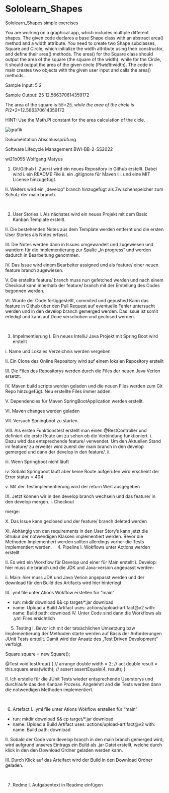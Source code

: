 # Sololearn_Shapes

Sololearn_Shapes simple exercises

You are working on a graphical app, which includes multiple different shapes. The given code declares a base Shape class
with an abstract area() method and a width attribute. You need to create two Shape subclasses, Square and Circle, which
initialize the width attribute using their constructor, and define their area() methods. The area() for the Square class
should output the area of the square (the square of the width), while for the Circle, it should output the area of the
given circle (PI*width*width). The code in main creates two objects with the given user input and calls the area()
methods.

Sample Input:
5 2

Sample Output:
25 12.566370614359172

The area of the square is 5*5=25, while the area of the circle is PI*2*2=12.566370614359172

HINT:
Use the Math.PI constant for the area calculation of the cicle.


![grafik](https://user-images.githubusercontent.com/105013150/175044939-19c97e5c-bb83-4727-9121-8bbaec54ad1e.png)

Dokumentation Abschlussprüfung

Software Lifecycle Management 
BWI-BB-2-SS2022

wi21b055
Wolfgang Matyus 
 

1.	Git/Github
I.	Zuerst wird ein neues Repository in Github erstellt. Dabei wird
i.	ein README File 
ii.	ein .gitignore für Maven
iii.	und eine MIT License hinzugefügt.
 

II.	Weiters wird ein „develop“ branch hinzugefügt als Zwischenspeicher zum Schutz der main branch.
 

 

2.	User Stories
I.	Als nächstes wird ein neues Projekt mit dem Basic Kanban Template erstellt.
 

II.	Die bestehenden Notes aus dem Template werden entfernt und die ersten User Stories als Notes erfasst.
 
III.	Die Notes werden dann in Issues umgewandelt und zugewiesen und wandern für die Implementierung zur Spalte „In progress“ und werden dadurch in Bearbeitung genommen.
  

IV.	Das Issue wird einem Bearbeiter assigned und als feature/ einer neuen feature branch zugewiesen.
 




V.	Die erstellte feature/ branch muss nun gefetched werden und nach einem Checkout kann innerhalb der feature/ branch mit der Erstellung des Codes begonnen werden.


VI.	Wurde der Code fertiggestellt, commited und gepushed Kann das feature in Github über den Pull Request auf eventuelle Fehler untersucht werden und in den develop branch gemerged werden. Das Issue ist somit erledigt und kann auf Done verschoben und geclosed werden.  




 

3.	Impelmentierung
I.	Ein neues IntelliJ Java Projekt mit Spring Boot wird erstellt

i.	Name und Lokales Verzeichnis werden vergeben
 

II.	Ein Clone des Online Repository wird auf einem lokalen Repository erstellt
 

III.	Die Files des Repositorys werden durch die Files der neuen Java Verion ersetzt.
 

IV.	Maven build scripts werden geladen und die neuen Files werden zum Git Repo hinzugefügt. Neu erstellte Files immer adden.
 

V.	Dependencies für Maven SpringBootApplication werden erstellt.
 

VI.	Maven changes werden geladen
 

VII.	Versuch Spningboot zu starten 
 

VIII.	Als ersten Funktionstest erstellt man einen @RestController und definiert die erste Route um zu sehen ob die Verbindung funktioniert.
i.	Dazu wird das entsprechende feature/ verwendet. Um den Aktuellen Stand im feature/ zu erweiter wird zuerst der main branch in den develop gemerged und dann der develop in den feature/.
ii.	 

 
iii.	Wenn Springboot nicht läuft 
 
iv.	Sobald Springboot läuft aber keine Route aufgerufen wird erscheint der Error status = 404
 
v.	Mit der Testimplementierung wird der return Wert ausgegeben
 

IX.	Jetzt können wir in den develop branch wechseln und das feature/ in den develop mergen.
i.	Checkout
 
merge:
 

X.	Das Issue kann geclosed und der feature/ branch deleted werden
 
XI.	Abhängig von den requirements in den User Story’s kann jetzt die Strukur der notwendigen Klassen implementiert werden. Bevor die Methoden Implementiert werden sollten allerdings vorher die Tests implementiert werden. 
4.	Pipeline
I.	Wokflows unter Actions werden erstellt
 

II.	Es wird ein Workflow für Develop und einer für Main erstellt
i.	Develop: hier muss die branch und die JDK und Java-version angepasst werden:
 

ii.	Main: hier muss JDK und Java Verion angepasst werden und der download für den Build des Artifacts wird hier hinterlegt
 
III.	.yml file unter Ations Wokflow erstellen für “main”
- run: mkdir download && cp target/*.jar download
- name: Upload a Build Artifact
      uses: actions/upload-artifact@v2
      with:
        name: Build
        path: download
IV.	Unter Code sind dann die Workflows als .yml Files ersichtlich
 
 
5.	Testing
I.	Bevor ich mit der tatsächlichen Umsetzung bzw Implementierung der Methoden starte werden auf Basis der Anforderungen JUnit Tests erstellt. Damit wird der Ansatz des „Test Driven Development“ verfolgt.

 

Square square = new Square();

@Test
void testArea() {
    // arrange
    double width = 2;
    // act
    double result = this.square.area(width);
    // assert
    assertEquals(4, result);
}

 

II.	Ich erstelle für die JUnit Tests wieder entsprechende Userstorys und durchlaufe das den Kanban Prozess. Angelehnt and die Tests werden dann die notwendigen Methoden implementiert.


 

6.	Artefact
I.	.yml file unter Ations Wokflow erstellen für “main”
- run: mkdir download && cp target/*.jar download
- name: Upload a Build Artifact
      uses: actions/upload-artifact@v2
      with:
        name: Build
        path: download

II.	Sobald der Code vom develop branch in den main branch gemerged wird, wird aufgrund unseres Eintrags ein Build als .jar Datei erstellt, welche durch klick in den den Download Ordner geladen werden kann.

 
III.	Durch Klick auf das Arteifact wird der Build in den Download Ordner geladen.
 



 

7.	Redme
I.	Aufgabentext in Readme einfügen
 


